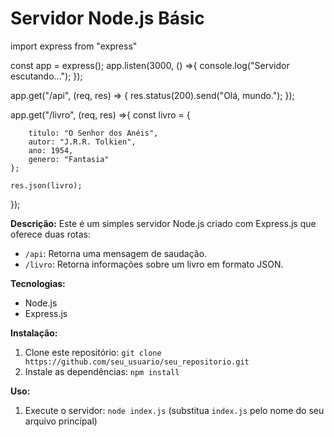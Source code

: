 # Servidor Node.js Básic
import express from "express"

const app = express();
app.listen(3000, () =>{
    console.log("Servidor escutando...");
});

app.get("/api", (req, res) => {
    res.status(200).send("Olá, mundo.");
});

app.get("/livro", (req, res) =>{
    const livro = {
    
        titulo: "O Senhor dos Anéis",
        autor: "J.R.R. Tolkien",
        ano: 1954,
        genero: "Fantasia"
    };
    
    res.json(livro);  
});

**Descrição:**
Este é um simples servidor Node.js criado com Express.js que oferece duas rotas:
* `/api`: Retorna uma mensagem de saudação.
* `/livro`: Retorna informações sobre um livro em formato JSON.

**Tecnologias:**
* Node.js
* Express.js

**Instalação:**
1. Clone este repositório: `git clone https://github.com/seu_usuario/seu_repositorio.git`
2. Instale as dependências: `npm install`   


**Uso:**
1. Execute o servidor: `node index.js` (substitua `index.js` pelo nome do seu arquivo principal)
